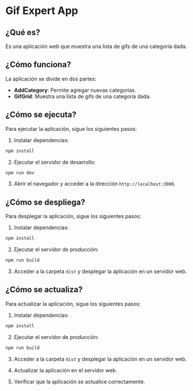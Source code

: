 # Gif Expert App

## ¿Qué es?

Es una aplicación web que muestra una lista de gifs de una categoría dada.

## ¿Cómo funciona?

La aplicación se divide en dos partes:

-   **AddCategory**: Permite agregar nuevas categorías.
-   **GifGrid**: Muestra una lista de gifs de una categoría dada.

## ¿Cómo se ejecuta?

Para ejecutar la aplicación, sigue los siguientes pasos:

1.  Instalar dependencias:

```bash
npm install
```

2.  Ejecutar el servidor de desarrollo:

```bash
npm run dev
```

3.  Abrir el navegador y acceder a la dirección `http://localhost:3000`.

## ¿Cómo se despliega?

Para desplegar la aplicación, sigue los siguientes pasos:

1.  Instalar dependencias:

```bash
npm install
```

2.  Ejecutar el servidor de producción:

```bash
npm run build
```

3.  Acceder a la carpeta `dist` y desplegar la aplicación en un servidor web.

## ¿Cómo se actualiza?

Para actualizar la aplicación, sigue los siguientes pasos:

1.  Instalar dependencias:

```bash
npm install
```

2.  Ejecutar el servidor de producción:

```bash
npm run build
```

3.  Acceder a la carpeta `dist` y desplegar la aplicación en un servidor web.

4.  Actualizar la aplicación en el servidor web.

5.  Verificar que la aplicación se actualice correctamente.
